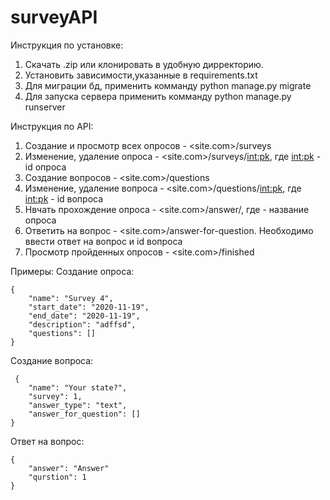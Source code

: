 # surveyAPI


Инструкция по установке:
  1. Скачать .zip или клонировать в удобную дирректорию.
  2. Установить зависимости,указанные в requirements.txt
  3. Для миграции бд, применить комманду python manage.py migrate
  4. Для запуска сервера применить комманду python manage.py runserver
  
  
Инструкция по API:
  1. Создание и просмотр всех опросов - <site.com>/surveys
  2. Изменение, удаление опроса - <site.com>/surveys/<int:pk>, где <int:pk> - id опроса
  3. Создание вопросов - <site.com>/questions
  4. Изменение, удаление вопроса - <site.com>/questions/<int:pk>, где <int:pk> - id вопроса
  5. Нвчать прохождение опроса - <site.com>/answer/<name>, где <name> - название опроса
  6. Ответить на вопрос - <site.com>/answer-for-question. Необходимо ввести ответ на вопрос и id вопроса
  7. Просмотр пройденных опросов - <site.com>/finished
  
Примеры:
Создание опроса:

    {
        "name": "Survey 4",
        "start_date": "2020-11-19",
        "end_date": "2020-11-19",
        "description": "adffsd",
        "questions": []
    }
    
 Создание вопроса:
 
     {
        "name": "Your state?",
        "survey": 1,
        "answer_type": "text",
        "answer_for_question": []
    }
    
Ответ на вопрос:

    {
        "answer": "Answer"
        "qurstion": 1
    }
